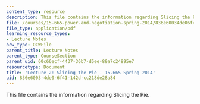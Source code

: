 ```yaml
---
content_type: resource
description: This file contains the information regarding Slicing the Pie.
file: /courses/15-665-power-and-negotiation-spring-2014/836e60034de06f41142dcc218de28a84_MIT15_665S14_Class_2_Lect.pdf
file_type: application/pdf
learning_resource_types:
- Lecture Notes
ocw_type: OCWFile
parent_title: Lecture Notes
parent_type: CourseSection
parent_uid: 60c66ecf-4437-36b7-d5ee-89a7c24895e7
resourcetype: Document
title: 'Lecture 2: Slicing the Pie - 15.665 Spring 2014'
uid: 836e6003-4de0-6f41-142d-cc218de28a84
---
```

This file contains the information regarding Slicing the Pie.

